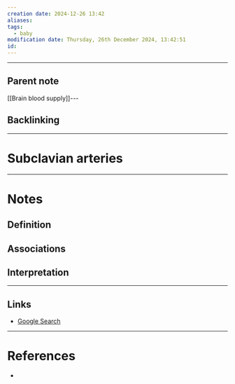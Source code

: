```yaml
---
creation date: 2024-12-26 13:42
aliases: 
tags:
  - baby
modification date: Thursday, 26th December 2024, 13:42:51
id:
---
```

---

## Parent note
[[Brain blood supply]]---
## Backlinking


---
# Subclavian arteries


---
# Notes

## Definition

## Associations

## Interpretation

---
## Links
- [Google Search](https://www.google.com/search?q=Subclavian+arteries)

---
# References
+ 